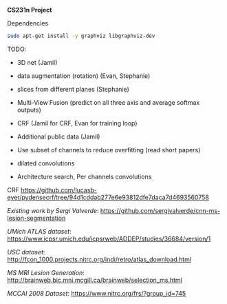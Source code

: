 **CS231n Project**

Dependencies
```bash
sudo apt-get install -y graphviz libgraphviz-dev
```


TODO:  
- 3D net  (Jamil)
- data augmentation (rotation) (Evan, Stephanie)
- slices from different planes  (Stephanie)
- Multi-View Fusion (predict on all three axis and average softmax outputs)

- CRF (Jamil for CRF, Evan for training loop)
- Additional public data (Jamil)
- Use subset of channels to reduce overfitting (read short papers)

- dilated convolutions  
- Architecture search, Per channels convolutions



CRF https://github.com/lucasb-eyer/pydensecrf/tree/94d1cddab277e6e93812dfe7daca7d4693560758


*Existing work by Sergi Valverde*: https://github.com/sergivalverde/cnn-ms-lesion-segmentation

*UMich ATLAS dataset*: https://www.icpsr.umich.edu/icpsrweb/ADDEP/studies/36684/version/1

*USC dataset*: http://fcon_1000.projects.nitrc.org/indi/retro/atlas_download.html

*MS MRI Lesion Generation*: http://brainweb.bic.mni.mcgill.ca/brainweb/selection_ms.html

*MCCAI 2008 Dataset*: https://www.nitrc.org/frs/?group_id=745
